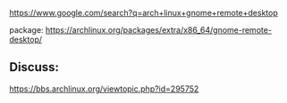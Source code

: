 https://www.google.com/search?q=arch+linux+gnome+remote+desktop

package: https://archlinux.org/packages/extra/x86_64/gnome-remote-desktop/

## Discuss:
https://bbs.archlinux.org/viewtopic.php?id=295752
